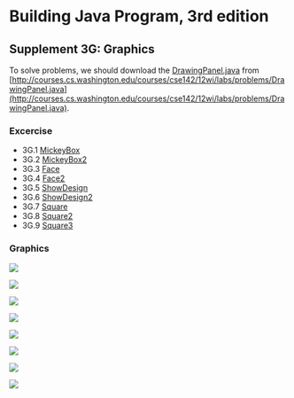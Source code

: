 # Building Java Program, 3rd edition

## Supplement 3G: Graphics

To solve problems, we should download the [DrawingPanel.java](DrawingPanel.jav) from [http://courses.cs.washington.edu/courses/cse142/12wi/labs/problems/DrawingPanel.java](http://courses.cs.washington.edu/courses/cse142/12wi/labs/problems/DrawingPanel.java).

### Excercise
* 3G.1  [MickeyBox](MickeyBox.java)
* 3G.2  [MickeyBox2](MickeyBox2.java)
* 3G.3  [Face](Face.java)
* 3G.4  [Face2](Face2.java)
* 3G.5  [ShowDesign](ShowDesign.java)
* 3G.6  [ShowDesign2](ShowDesign2.java)
* 3G.7  [Square](Square.java)
* 3G.8  [Square2](Square2.java)
* 3G.9  [Square3](Square3.java)

### Graphics
![](http://practiceit.cs.washington.edu/problems/bjp3-3g-e1-MickeyBox.png)

![](http://practiceit.cs.washington.edu/problems/bjp3-3g-e3-Face.png)

![](http://practiceit.cs.washington.edu/problems/bjp3-3g-e4-Face2.png)

![](http://practiceit.cs.washington.edu/problems/bjp3-3g-e5-ShowDesign.png)

![](http://practiceit.cs.washington.edu/problems/bjp3-3g-e6-ShowDesign2.png)

![](http://practiceit.cs.washington.edu/problems/3g-e5-SquaresA.png)

![](http://practiceit.cs.washington.edu/problems/bjp3-3g-e8-Squares2.png)

![](http://practiceit.cs.washington.edu/problems/bjp3-3g-e9-Squares3.png)
